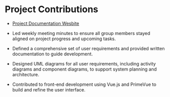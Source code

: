 # Project Contributions

- [Project Documentation Wesbite](pbl3-2024.github.io/)

- Led weekly meeting minutes to ensure all group members stayed aligned on project progress and upcoming tasks.

- Defined a comprehensive set of user requirements and provided written documentation to guide development.

- Designed UML diagrams for all user requirements, including activity diagrams and component diagrams, to support system planning and architecture.

- Contributed to front-end development using Vue.js and PrimeVue to build and refine the user interface.
